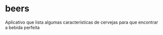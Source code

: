 # beers
Aplicativo que lista algumas características de cervejas para que encontrar a bebida perfeita

